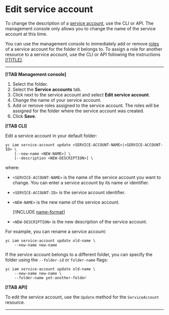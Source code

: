 # Edit service account

To change the description of a [service account](../../concepts/users/service-accounts.md), use the CLI or API. The management console only allows you to change the name of the service account at this time.

You can use the management console to immediately add or remove [roles](../../concepts/access-control/roles.md) of a service account for the folder it belongs to. To assign a role for another resource to a service account, use the CLI or API following the instructions [[!TITLE]](assign-role-for-sa.md).

---

**[!TAB Management console]**

1. Select the folder.
2. Select the **Service accounts**  tab.
3. Click [](../../../_assets/dots.png) next to the service account and select **Edit service account**.
4. Change the name of your service account.
5. Add or remove roles assigned to the service account. The roles will be assigned for the folder where the service account was created.
6. Click **Save**.

**[!TAB CLI]**

Edit a service account in your default folder:

```
yc iam service-account update <SERVICE-ACCOUNT-NAME>|<SERVICE-ACCOUNT-ID> \
    [--new-name <NEW-NAME>] \
    [--description <NEW-DESCRIPTION>] \
```

where:

* `<SERVICE-ACCOUNT-NAME>` is the name of the service account you want to change. You can enter a service account by its name or identifier.

* `<SERVICE-ACCOUNT-ID>` is the service account identifier.

* `<NEW-NAME>` is the new name of the service account.

    [!INCLUDE [name-format](../../../_includes/name-format.md)]

* `<NEW-DESCRIPTION>` is the new description of the service account.

For example, you can rename a service account:

```
yc iam service-account update old-name \
    --new-name new-name
```

If the service account belongs to a different folder, you can specify the folder using the `--folder-id` or `folder-name` flags:

```
yc iam service-account update old-name \
    --new-name new-name \
    --folder-name yet-another-folder
```

**[!TAB API]**

To edit the service account, use the `Update` method for the `ServiceAccount` resource.

---

